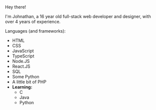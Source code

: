Hey there!

I'm Johnathan, a 16 year old full-stack web developer and designer, with over 4 years of experience.

Languages (and frameworks):
- HTML
- CSS
- JavaScript
- TypeScript
- Node.JS
- React.JS
- SQL
- Some Python
- A little bit of PHP
- **Learning:**
  - C
  - Java
  - Python
